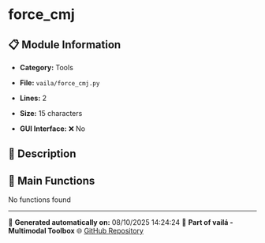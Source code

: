 # force_cmj

## 📋 Module Information

- **Category:** Tools
- **File:** `vaila/force_cmj.py`
- **Lines:** 2
- **Size:** 15 characters


- **GUI Interface:** ❌ No

## 📖 Description



## 🔧 Main Functions

No functions found





---

📅 **Generated automatically on:** 08/10/2025 14:24:24
🔗 **Part of vailá - Multimodal Toolbox**
🌐 [GitHub Repository](https://github.com/vaila-multimodaltoolbox/vaila)

